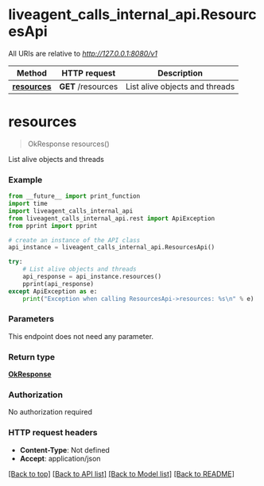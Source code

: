 # liveagent_calls_internal_api.ResourcesApi

All URIs are relative to *http://127.0.0.1:8080/v1*

Method | HTTP request | Description
------------- | ------------- | -------------
[**resources**](ResourcesApi.md#resources) | **GET** /resources | List alive objects and threads


# **resources**
> OkResponse resources()

List alive objects and threads

### Example
```python
from __future__ import print_function
import time
import liveagent_calls_internal_api
from liveagent_calls_internal_api.rest import ApiException
from pprint import pprint

# create an instance of the API class
api_instance = liveagent_calls_internal_api.ResourcesApi()

try:
    # List alive objects and threads
    api_response = api_instance.resources()
    pprint(api_response)
except ApiException as e:
    print("Exception when calling ResourcesApi->resources: %s\n" % e)
```

### Parameters
This endpoint does not need any parameter.

### Return type

[**OkResponse**](OkResponse.md)

### Authorization

No authorization required

### HTTP request headers

 - **Content-Type**: Not defined
 - **Accept**: application/json

[[Back to top]](#) [[Back to API list]](../README.md#documentation-for-api-endpoints) [[Back to Model list]](../README.md#documentation-for-models) [[Back to README]](../README.md)


